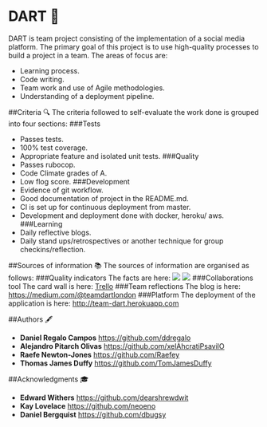 # DART 🎯
DART is team project consisting of the implementation of a social media platform.
The primary goal of this project is to use high-quality processes to build a project in a team.
The areas of focus are:
* Learning process.
* Code writing.
* Team work and use of Agile methodologies.
* Understanding of a deployment pipeline.

##Criteria 🔍
The criteria followed to self-evaluate the work done is grouped into four sections:
###Tests
* Passes tests.
* 100% test coverage.
* Appropriate feature and isolated unit tests.
###Quality
* Passes rubocop.
* Code Climate grades of A.
* Low flog score.
###Development
* Evidence of git workflow.
* Good documentation of project in the README.md.
* CI is set up for continuous deployment from master.
* Development and deployment done with docker, heroku/ aws.
###Learning
* Daily reflective blogs.
* Daily stand ups/retrospectives or another technique for group checkins/reflection.

##Sources of information 📚
The sources of information are organised as follows:
###Quality indicators
The facts are here:
<a href="https://codeclimate.com/github/TomJamesDuffy/acebook-dart/maintainability"><img src="https://api.codeclimate.com/v1/badges/59c24b47dcc4c27c480a/maintainability" /></a>
<a href="https://codeclimate.com/github/TomJamesDuffy/acebook-dart/test_coverage"><img src="https://api.codeclimate.com/v1/badges/59c24b47dcc4c27c480a/test_coverage" /></a>
###Collaborations tool
The card wall is here: [Trello](https://trello.com/b/rehxDBbM/dartbook)
###Team reflections
The blog is here:
https://medium.com/@teamdartlondon
###Platform
The deployment of the application is here:
http://team-dart.herokuapp.com

##Authors 🖋
* **Daniel Regalo Campos**
https://github.com/ddregalo
* **Alejandro Pitarch Olivas**
https://github.com/xelAhcratiPsavilO
* **Raefe Newton-Jones**
https://github.com/Raefey
* **Thomas James Duffy**
https://github.com/TomJamesDuffy

##Acknowledgments 🎓
* **Edward Withers**
https://github.com/dearshrewdwit
* **Kay Lovelace**
https://github.com/neoeno
* **Daniel Bergquist**
https://github.com/dbugsy
<!--

[You can find the engineering project outline here.](https://github.com/makersacademy/course/tree/master/engineering_projects/rails)



## Set-Up
To set-up imagemagick package using brew (in command line): brew install imagemagick

## How to contribute to this project
See [CONTRIBUTING.md](CONTRIBUTING.md)

## Quickstart

First, clone this repository. Then:

```bash
> bundle install
> bin/rails db:create
> bin/rails db:migrate

> bundle exec rspec # Run the tests to ensure it works
> bin/rails server # Start the server at localhost:3000
``` -->
